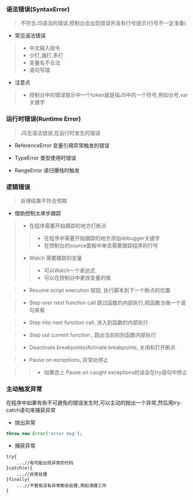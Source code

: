 ### 语法错误(SyntaxError)
> 不符合JS语法的错误,控制台会出现错误并且有行号提示(行号不一定准备)

* 常见语法错误

> * 中文输入指令
> * 少打,漏打,多打
> * 变量名不合法
> * 语句写错 

* 注意点

> * 控制台中的错误提示中一个token就是指JS中的一个符号,例如分号,var关键字


### 运行时错误(Runtime Error)
> JS无语法错误,在运行时发生的错误

* ReferenceError 变量引用异常触发的错误

* TypeError 类型使用时错误

* RangeError 递归爆栈时触发

### 逻辑错误

> 处理结果不符合预期

* 借助控制太单步跟踪

> * 在程序需要开始跟踪的地方打断点
>> * 在程序中需要开始跟踪的地方添加debugger关键字
>> * 在控制台的source面板中单击需要跟踪程序的行号 
> * Watch 需要跟踪的变量
>> * 可以Watch一个表达式 
>> * 可以在控制台中更改变量的值

> * Resume script execution 按钮,
	执行脚本到下一个断点的位置

> * Step over next function call
	跳过函数的内部执行,把函数当做一个语句来看 

> * Step into next function call,
	进入到函数的内部执行

> * Step out current function ,
	跳出当前的到函数内部执行

> * Deactivate breakpoints/Activate breakpoints,
	关闭和打开断点

> * Pause on exceptions,
	异常处停止

>> * 如果选上 Pause on caught exceptions的话会在try语句中停止 

### 主动触发异常
在程序中如果有些不可避免的错误发生时,可以主动的抛出一个异常,然后用try-catch语句来捕获异常

* 抛出异常

```javascript
throw new Error('error msg');
```

* 捕获异常
```
try{
    ...//有可能出现异常的代码
}catch(e){
    ...//异常处理
}finally{
    ...//不管有没有异常都会处理,例如清理工作
}


